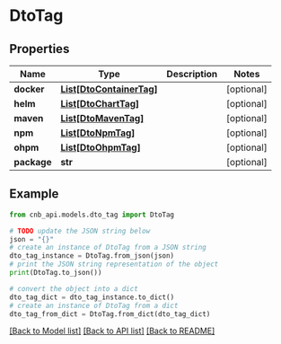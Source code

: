 # DtoTag


## Properties

Name | Type | Description | Notes
------------ | ------------- | ------------- | -------------
**docker** | [**List[DtoContainerTag]**](DtoContainerTag.md) |  | [optional] 
**helm** | [**List[DtoChartTag]**](DtoChartTag.md) |  | [optional] 
**maven** | [**List[DtoMavenTag]**](DtoMavenTag.md) |  | [optional] 
**npm** | [**List[DtoNpmTag]**](DtoNpmTag.md) |  | [optional] 
**ohpm** | [**List[DtoOhpmTag]**](DtoOhpmTag.md) |  | [optional] 
**package** | **str** |  | [optional] 

## Example

```python
from cnb_api.models.dto_tag import DtoTag

# TODO update the JSON string below
json = "{}"
# create an instance of DtoTag from a JSON string
dto_tag_instance = DtoTag.from_json(json)
# print the JSON string representation of the object
print(DtoTag.to_json())

# convert the object into a dict
dto_tag_dict = dto_tag_instance.to_dict()
# create an instance of DtoTag from a dict
dto_tag_from_dict = DtoTag.from_dict(dto_tag_dict)
```
[[Back to Model list]](../README.md#documentation-for-models) [[Back to API list]](../README.md#documentation-for-api-endpoints) [[Back to README]](../README.md)


